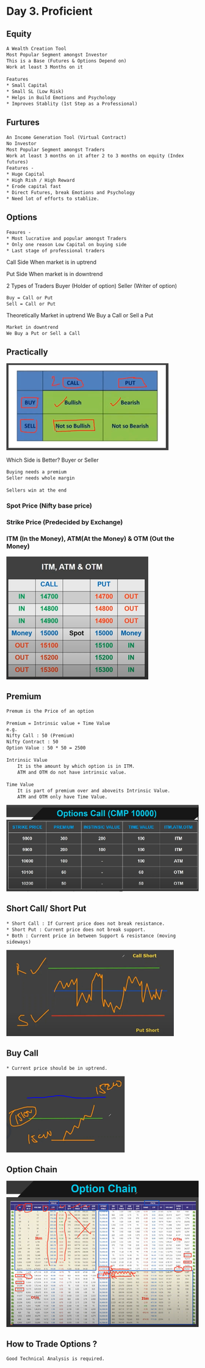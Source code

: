 # Day 3. Proficient 

Equity
------

    A Wealth Creation Tool
    Most Popular Segment amongst Investor
    This is a Base (Futures & Options Depend on)
    Work at least 3 Months on it

    Features
    * Small Capital 
    * Small SL (Low Risk)
    * Helps in Build Emotions and Psychology
    * Improves Stablity (1st Step as a Professional)

Furtures
--------

    An Income Generation Tool (Virtual Contract)
    No Investor
    Most Popular Segment amongst Traders
    Work at least 3 months on it after 2 to 3 months on equity (Index futures)
    Features -
    * Huge Capital
    * High Rish / High Reward
    * Erode capital fast
    * Direct Futures, break Emotions and Psychology
    * Need lot of efforts to stablize.

Options
-------
    Feaures -
    * Most lucrative and popular amongst Traders
    * Only one reason Low Capital on buying side
    * Last stage of professional traders
    
Call Side 
    When market is in uptrend

Put Side 
    When market is in downtrend

2 Types of Traders
    Buyer (Holder of option)
    Seller (Writer of option)

    Buy = Call or Put
    Sell = Call or Put

Theoretically
    Market in uptrend
    We Buy a Call or Sell a Put

    Market in downtrend
    We Buy a Put or Sell a Call

## Practically 
![How to be always on Winning side](../files/016-proficient-img.png)

Which Side is Better? Buyer or Seller

    Buying needs a premium
    Seller needs whole margin

    Sellers win at the end

### Spot Price (Nifty base price)
### Strike Price (Predecided by Exchange)
### ITM (In the Money), ATM(At the Money) & OTM (Out the Money)

![ITM, ATM, OTM](../files/017-proficient-img.png)

## Premium
    Premum is the Price of an option

    Premium = Intrinsic value + Time Value
    e.g. 
    Nifty Call : 50 (Premium)
    Nifty Contract : 50
    Option Value : 50 * 50 = 2500

    Intrinsic Value 
        It is the amount by which option is in ITM. 
        ATM and OTM do not have intrinsic value.

    Time Value
        It is part of premium over and aboveits Intrinsic Value. 
        ATM and OTM only have Time Value.

![Option Call](../files/018-proficient-img.png)

## Short Call/ Short Put
    * Short Call : If Current price does not break resistance.
    * Short Put : Current price does not break support.
    * Both : Current price in between Support & resistance (moving sideways)
![Short Call](../files/019-proficient-img.png)

## Buy Call
    * Current price should be in uptrend.
![Short Call](../files/020-proficient-img.png)

## Option Chain
![Option Chain](../files/021-proficient-img.png)

## How to Trade Options ?
    Good Technical Analysis is required.